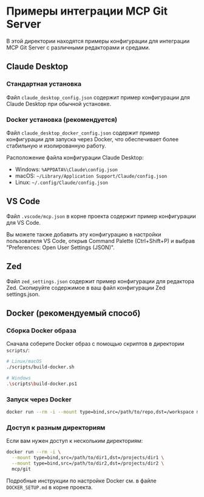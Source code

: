 # Примеры интеграции MCP Git Server

В этой директории находятся примеры конфигурации для интеграции MCP Git Server с различными редакторами и средами.

## Claude Desktop

### Стандартная установка

Файл `claude_desktop_config.json` содержит пример конфигурации для Claude Desktop при обычной установке.

### Docker установка (рекомендуется)

Файл `claude_desktop_docker_config.json` содержит пример конфигурации для запуска через Docker, что обеспечивает более стабильную и изолированную работу.

Расположение файла конфигурации Claude Desktop:
- Windows: `%APPDATA%\Claude\config.json`
- macOS: `~/Library/Application Support/Claude/config.json`
- Linux: `~/.config/Claude/config.json`

## VS Code

Файл `.vscode/mcp.json` в корне проекта содержит пример конфигурации для VS Code.

Вы можете также добавить эту конфигурацию в настройки пользователя VS Code, открыв 
Command Palette (Ctrl+Shift+P) и выбрав "Preferences: Open User Settings (JSON)".

## Zed

Файл `zed_settings.json` содержит пример конфигурации для редактора Zed.
Скопируйте содержимое в ваш файл конфигурации Zed settings.json.

## Docker (рекомендуемый способ)

### Сборка Docker образа

Сначала соберите Docker образ с помощью скриптов в директории `scripts/`:

```bash
# Linux/macOS
./scripts/build-docker.sh

# Windows
.\scripts\build-docker.ps1
```

### Запуск через Docker

```bash
docker run --rm -i --mount type=bind,src=/path/to/repo,dst=/workspace mcp/git
```

### Доступ к разным директориям

Если вам нужен доступ к нескольким директориям:

```bash
docker run --rm -i \
  --mount type=bind,src=/path/to/dir1,dst=/projects/dir1 \
  --mount type=bind,src=/path/to/dir2,dst=/projects/dir2 \
  mcp/git
```

Подробные инструкции по настройке Docker см. в файле `DOCKER_SETUP.md` в корне проекта.